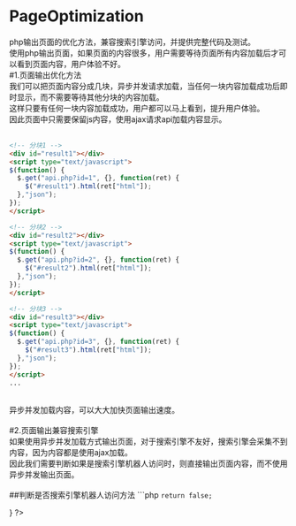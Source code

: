 # PageOptimization
php输出页面的优化方法，兼容搜索引擎访问，并提供完整代码及测试。
<br>
使用php输出页面，如果页面的内容很多，用户需要等待页面所有内容加载后才可以看到页面内容，用户体验不好。
<br>
#1.页面输出优化方法
<br>
我们可以把页面内容分成几块，异步并发请求加载，当任何一块内容加载成功后即时显示，而不需要等待其他分块的内容加载。
<br>
这样只要有任何一块内容加载成功，用户都可以马上看到，提升用户体验。
<br>
因此页面中只需要保留js内容，使用ajax请求api加载内容显示。
<br><br>
```html
<!-- 分块1 -->
<div id="result1"></div>
<script type="text/javascript">
$(function() {
  $.get("api.php?id=1", {}, function(ret) {
    $("#result1").html(ret["html"]);
  },"json");
});
</script>

<!-- 分块2 -->
<div id="result2"></div>
<script type="text/javascript">
$(function() {
  $.get("api.php?id=2", {}, function(ret) {
    $("#result2").html(ret["html"]);
  },"json");
});
</script>

<!-- 分块3 -->
<div id="result3"></div>
<script type="text/javascript">
$(function() {
  $.get("api.php?id=3", {}, function(ret) {
    $("#result3").html(ret["html"]);
  },"json");
});
</script>
...
```
<br>
异步并发加载内容，可以大大加快页面输出速度。
<br>
<br>
#2.页面输出兼容搜索引擎
<br>
如果使用异步并发加载方式输出页面，对于搜索引擎不友好，搜索引擎会采集不到内容，因为内容都是使用ajax加载。
<br>
因此我们需要判断如果是搜索引擎机器人访问时，则直接输出页面内容，而不使用异步并发输出页面。
<br>
<br>
##判断是否搜索引擎机器人访问方法
```php
<?php
// 判断是否搜索引擎机器人访问
function isRobot() { 
    $agent= strtolower(isset($_SERVER['HTTP_USER_AGENT'])? $_SERVER['HTTP_USER_AGENT'] : ''); 
    if(!empty($agent)){ 
        $spiderSite= array( 
            "TencentTraveler", 
            "Baiduspider+", 
            "BaiduGame", 
            "Googlebot", 
            "msnbot", 
            "Sosospider+", 
            "Sogou web spider", 
            "ia_archiver", 
            "Yahoo! Slurp", 
            "YoudaoBot", 
            "Yahoo Slurp", 
            "MSNBot", 
            "Java (Often spam bot)", 
            "BaiDuSpider", 
            "Voila", 
            "Yandex bot", 
            "BSpider", 
            "twiceler", 
            "Sogou Spider", 
            "Speedy Spider", 
            "Google AdSense", 
            "Heritrix", 
            "Python-urllib", 
            "Alexa (IA Archiver)", 
            "Ask", 
            "Exabot", 
            "Custo", 
            "OutfoxBot/YodaoBot", 
            "yacy", 
            "SurveyBot", 
            "legs", 
            "lwp-trivial", 
            "Nutch", 
            "StackRambler", 
            "The web archive (IA Archiver)", 
            "Perl tool", 
            "MJ12bot", 
            "Netcraft", 
            "MSIECrawler", 
            "WGet tools", 
            "larbin", 
            "Fish search", 
        ); 
        foreach($spiderSite as $val){ 
            $str = strtolower($val); 
            if(strpos($agent, $str) !== false){ 
                return true; 
            } 
        } 
    }

    return false; 
} 
?>
```